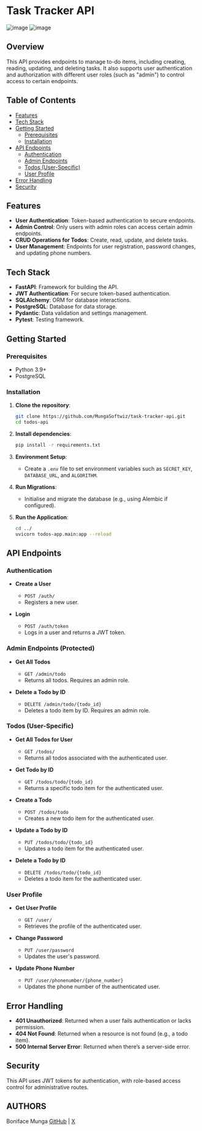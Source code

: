 # Task Tracker API

![image](https://github.com/user-attachments/assets/08f3c165-deff-4ed2-b790-973471658962)
![image](https://github.com/user-attachments/assets/8e707bde-c481-47cf-8906-43c5b6a5a91a)

## Overview

This API provides endpoints to manage to-do items, including creating, reading, updating, and deleting tasks. It also supports user authentication and authorization with different user roles (such as "admin") to control access to certain endpoints.

## Table of Contents

- [Features](#features)
- [Tech Stack](#tech-stack)
- [Getting Started](#getting-started)
  - [Prerequisites](#prerequisites)
  - [Installation](#installation)
- [API Endpoints](#api-endpoints)
  - [Authentication](#authentication)
  - [Admin Endpoints](#admin-endpoints-protected)
  - [Todos (User-Specific)](#todos-user-specific)
  - [User Profile](#user-profile)
- [Error Handling](#error-handling)
- [Security](#security)

## Features

- **User Authentication**: Token-based authentication to secure endpoints.
- **Admin Control**: Only users with admin roles can access certain admin endpoints.
- **CRUD Operations for Todos**: Create, read, update, and delete tasks.
- **User Management**: Endpoints for user registration, password changes, and updating phone numbers.

## Tech Stack

- **FastAPI**: Framework for building the API.
- **JWT Authentication**: For secure token-based authentication.
- **SQLAlchemy**: ORM for database interactions.
- **PostgreSQL**: Database for data storage.
- **Pydantic**: Data validation and settings management.
- **Pytest**: Testing framework.

## Getting Started

### Prerequisites

- Python 3.9+
- PostgreSQL

### Installation

1. **Clone the repository**:

   ```bash
   git clone https://github.com/MungaSoftwiz/task-tracker-api.git
   cd todos-api
   ```

2. **Install dependencies**:

   ```bash
   pip install -r requirements.txt
   ```

3. **Environment Setup**:

   - Create a `.env` file to set environment variables such as `SECRET_KEY`, `DATABASE_URL`, and `ALGORITHM`.

4. **Run Migrations**:

   - Initialise and migrate the database (e.g., using Alembic if configured).

5. **Run the Application**:
   ```bash
   cd ../
   uvicorn todos-app.main:app --reload
   ```

## API Endpoints

### Authentication

- **Create a User**

  - `POST /auth/`
  - Registers a new user.

- **Login**
  - `POST /auth/token`
  - Logs in a user and returns a JWT token.

### Admin Endpoints (Protected)

- **Get All Todos**

  - `GET /admin/todo`
  - Returns all todos. Requires an admin role.

- **Delete a Todo by ID**
  - `DELETE /admin/todo/{todo_id}`
  - Deletes a todo item by ID. Requires an admin role.

### Todos (User-Specific)

- **Get All Todos for User**

  - `GET /todos/`
  - Returns all todos associated with the authenticated user.

- **Get Todo by ID**

  - `GET /todos/todo/{todo_id}`
  - Returns a specific todo item for the authenticated user.

- **Create a Todo**

  - `POST /todos/todo`
  - Creates a new todo item for the authenticated user.

- **Update a Todo by ID**

  - `PUT /todos/todo/{todo_id}`
  - Updates a todo item for the authenticated user.

- **Delete a Todo by ID**
  - `DELETE /todos/todo/{todo_id}`
  - Deletes a todo item for the authenticated user.

### User Profile

- **Get User Profile**

  - `GET /user/`
  - Retrieves the profile of the authenticated user.

- **Change Password**

  - `PUT /user/password`
  - Updates the user's password.

- **Update Phone Number**
  - `PUT /user/phonenumber/{phone_number}`
  - Updates the phone number of the authenticated user.

## Error Handling

- **401 Unauthorized**: Returned when a user fails authentication or lacks permission.
- **404 Not Found**: Returned when a resource is not found (e.g., a todo item).
- **500 Internal Server Error**: Returned when there’s a server-side error.

## Security

This API uses JWT tokens for authentication, with role-based access control for administrative routes.

## AUTHORS

Boniface Munga [GitHub](https://github.com/MungaSoftwiz) | [X](https://X.com/MungaSoftwiz)
